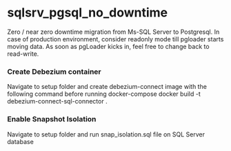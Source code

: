 # sqlsrv_pgsql_no_downtime
Zero / near zero downtime migration from Ms-SQL Server to Postgresql.
In case of production environment, consider readonly mode till pgloader starts moving data. As soon as pgLoader kicks in, feel free  to change back to read-write.

### Create Debezium container
Navigate to setup folder and create debezium-connect image with the following command before running docker-compose
docker build -t debezium-connect-sql-connector .

### Enable Snapshot Isolation
Navigate to setup folder and run snap_isolation.sql file on SQL Server database
